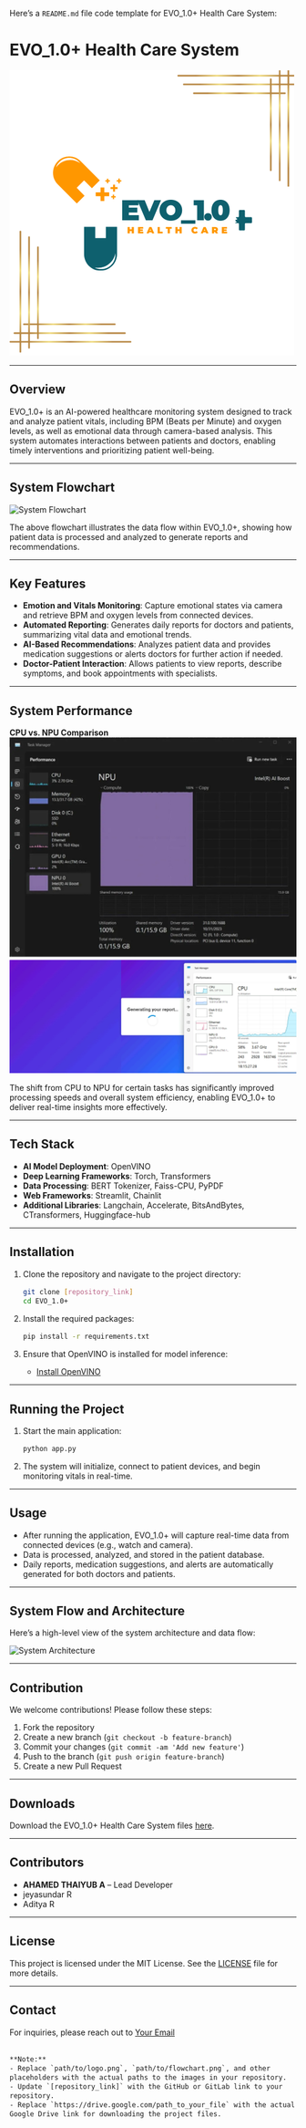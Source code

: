 Here’s a `README.md` file code template for EVO_1.0+ Health Care System:


# EVO_1.0+ Health Care System

![EVO_1.0+ Logo](https://github.com/Ahamedthaiyub/EVO-1.0_openvino/blob/main/Green%20and%20Orange%20Simple%20Medical%20Logo(1).png)

---

## Overview

EVO_1.0+ is an AI-powered healthcare monitoring system designed to track and analyze patient vitals, including BPM (Beats per Minute) and oxygen levels, as well as emotional data through camera-based analysis. This system automates interactions between patients and doctors, enabling timely interventions and prioritizing patient well-being.

---

## System Flowchart

![System Flowchart](path/to/flowchart.png)

The above flowchart illustrates the data flow within EVO_1.0+, showing how patient data is processed and analyzed to generate reports and recommendations.

---

## Key Features

- **Emotion and Vitals Monitoring**: Capture emotional states via camera and retrieve BPM and oxygen levels from connected devices.
- **Automated Reporting**: Generates daily reports for doctors and patients, summarizing vital data and emotional trends.
- **AI-Based Recommendations**: Analyzes patient data and provides medication suggestions or alerts doctors for further action if needed.
- **Doctor-Patient Interaction**: Allows patients to view reports, describe symptoms, and book appointments with specialists.

---

## System Performance

**CPU vs. NPU Comparison**  
![CPU vs NPU Performance](https://github.com/Ahamedthaiyub/EVO-1.0_openvino/blob/main/WhatsApp%20Image%202024-10-27%20at%2022.25.46.jpeg)
![CPU vs NPU Performance](https://github.com/Ahamedthaiyub/EVO-1.0_openvino/blob/main/WhatsApp%20Image%202024-10-27%20at%2022.31.02.jpeg)


The shift from CPU to NPU for certain tasks has significantly improved processing speeds and overall system efficiency, enabling EVO_1.0+ to deliver real-time insights more effectively.

---

## Tech Stack

- **AI Model Deployment**: OpenVINO
- **Deep Learning Frameworks**: Torch, Transformers
- **Data Processing**: BERT Tokenizer, Faiss-CPU, PyPDF
- **Web Frameworks**: Streamlit, Chainlit
- **Additional Libraries**: Langchain, Accelerate, BitsAndBytes, CTransformers, Huggingface-hub

---

## Installation

1. Clone the repository and navigate to the project directory:
   ```bash
   git clone [repository_link]
   cd EVO_1.0+
   ```

2. Install the required packages:
   ```bash
   pip install -r requirements.txt
   ```

3. Ensure that OpenVINO is installed for model inference:
   - [Install OpenVINO](https://docs.openvino.ai/latest/openvino_docs_install_guides_installing_openvino.html)

---

## Running the Project

1. Start the main application:
   ```bash
   python app.py
   ```

2. The system will initialize, connect to patient devices, and begin monitoring vitals in real-time.

---

## Usage

- After running the application, EVO_1.0+ will capture real-time data from connected devices (e.g., watch and camera).
- Data is processed, analyzed, and stored in the patient database.
- Daily reports, medication suggestions, and alerts are automatically generated for both doctors and patients.

---

## System Flow and Architecture

Here’s a high-level view of the system architecture and data flow:

![System Architecture](path/to/architecture_diagram.png)

---

## Contribution

We welcome contributions! Please follow these steps:

1. Fork the repository
2. Create a new branch (`git checkout -b feature-branch`)
3. Commit your changes (`git commit -am 'Add new feature'`)
4. Push to the branch (`git push origin feature-branch`)
5. Create a new Pull Request

---

## Downloads

Download the EVO_1.0+ Health Care System files [here](https://drive.google.com/path_to_your_file).

---

## Contributors

- **AHAMED THAIYUB A** – Lead Developer
- jeyasundar R 
- Aditya R
---

## License

This project is licensed under the MIT License. See the [LICENSE](LICENSE) file for more details.

---

## Contact

For inquiries, please reach out to [Your Email](ahamedthaiyub27@gmail.com)

```

**Note:**
- Replace `path/to/logo.png`, `path/to/flowchart.png`, and other placeholders with the actual paths to the images in your repository.
- Update `[repository_link]` with the GitHub or GitLab link to your repository.
- Replace `https://drive.google.com/path_to_your_file` with the actual Google Drive link for downloading the project files.
